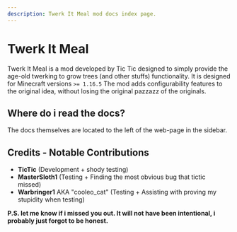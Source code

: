 ```yaml
---
description: Twerk It Meal mod docs index page.
---
```


# Twerk It Meal

Twerk It Meal is a mod developed by Tic Tic designed to simply provide the age-old twerking to grow trees (and other stuffs) functionality. It is designed for Minecraft versions `>= 1.16.5` 
The mod adds configurability features to the original idea, without losing the original pazzazz of the originals.


## Where do i read the docs?
The docs themselves are located to the left of the web-page in the sidebar.

## Credits - Notable Contributions

- **TicTic** (Development + shody testing)
- **MasterSloth1** (Testing + Finding the most obvious bug that tictic missed)
- **Warbringer1** AKA "cooleo_cat" (Testing + Assisting with proving my stupidity when testing)


**P.S. let me know if i missed you out. It will not have been intentional, i probably just forgot to be honest.**
